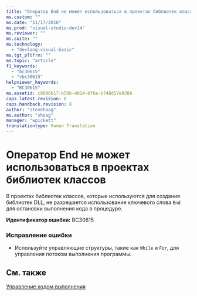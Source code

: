 ```yaml
---
title: "Оператор End не может использоваться в проектах библиотек классов | Microsoft Docs"
ms.custom: ""
ms.date: "11/17/2016"
ms.prod: "visual-studio-dev14"
ms.reviewer: ""
ms.suite: ""
ms.technology: 
  - "devlang-visual-basic"
ms.tgt_pltfrm: ""
ms.topic: "article"
f1_keywords: 
  - "bc30615"
  - "vbc30615"
helpviewer_keywords: 
  - "BC30615"
ms.assetid: c8606b17-b50b-4014-b76e-b748d57e9389
caps.latest.revision: 8
caps.handback.revision: 8
author: "stevehoag"
ms.author: "shoag"
manager: "wpickett"
translationtype: Human Translation
---
```

# Оператор End не может использоваться в проектах библиотек классов
В проектах библиотек классов, которые используются для создания библиотек DLL, не разрешается использование ключевого слова `End` для остановки выполнения кода в процедуре.  
  
 **Идентификатор ошибки:** BC30615  
  
### Исправление ошибки  
  
-   Используйте управляющие структуры, такие как `While` и `For`, для управления потоком выполнения программы.  
  
## См. также  
 [Управление ходом выполнения](../../visual-basic/programming-guide/language-features/control-flow/index.md)